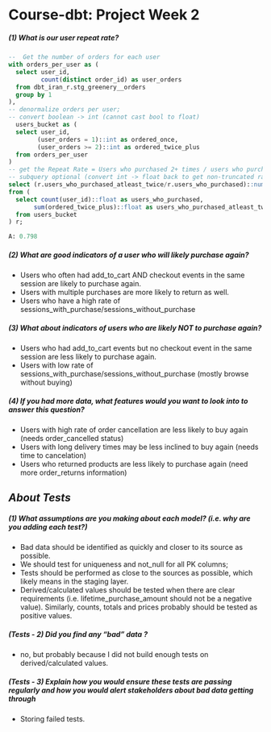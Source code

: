 # Course-dbt: Project Week 2
##### _(1) What is our user repeat rate?_  

``` sql
--  Get the number of orders for each user
with orders_per_user as (
  select user_id,
         count(distinct order_id) as user_orders
  from dbt_iran_r.stg_greenery__orders
  group by 1
),
-- denormalize orders per user;
-- convert boolean -> int (cannot cast bool to float)
  users_bucket as (
  select user_id,
        (user_orders = 1)::int as ordered_once,
        (user_orders >= 2)::int as ordered_twice_plus
  from orders_per_user
)
-- get the Repeat Rate = Users who purchased 2+ times / users who purchased
-- subquery optional (convert int -> float back to get non-truncated rate
select (r.users_who_purchased_atleast_twice/r.users_who_purchased)::numeric(10,3) as repeat_rate
from (
  select count(user_id)::float as users_who_purchased,
       sum(ordered_twice_plus)::float as users_who_purchased_atleast_twice
  from users_bucket
) r;

A: 0.798
```
##### _(2)  What are good indicators of a user who will likely purchase again?_  
- Users who often had add_to_cart AND checkout events in the same session are likely to purchase again.
- Users with multiple purchases are more likely to return as well.
- Users who have a high rate of sessions_with_purchase/sessions_without_purchase

##### _(3)  What about indicators of users who are likely NOT to purchase again?_
- Users who had add_to_cart events but no checkout event in the same session are less likely to purchase again.
- Users with low rate of sessions_with_purchase/sessions_without_purchase (mostly browse without buying)

##### _(4)  If you had more data, what features would you want to look into to answer this question?_
- Users with high rate of order cancellation are less likely to buy again (needs order_cancelled status)
- Users with long delivery times may be less inclined to buy again (needs time to cancelation)
- Users who returned products are less likely to purchase again (need more order_returns information)

## _About Tests_
##### _(1) What assumptions are you making about each model? (i.e. why are you adding each test?)_

- Bad data should be identified as quickly and closer to its source as possible.
- We should test for uniqueness and not_null for all PK columns; 
- Tests should be performed as close to the sources as possible, which likely means in the staging layer.
- Derived/calculated values should be tested when there are clear requirements (i.e. lifetime_purchase_amount should not be a negative value). Similarly, counts, totals and prices probably should be tested as positive values.


##### _(Tests - 2) Did you find any “bad” data ?_

- no, but probably because I did not build enough tests on derived/calculated values.


##### _(Tests - 3) Explain how you would ensure these tests are passing regularly and how you would alert stakeholders about bad data getting through_

- Storing failed tests.
